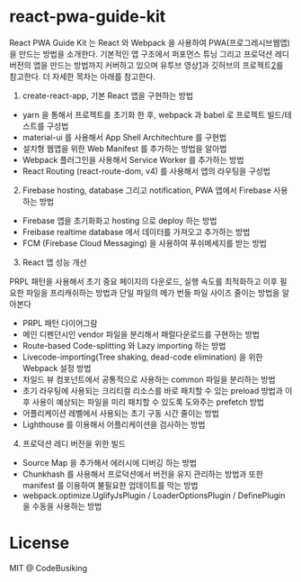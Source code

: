# react-pwa-guide-kit

React PWA Guide Kit 는 React 와 Webpack 을 사용하여 PWA(프로그레시브웹앱) 을 만드는 방법을 소개한다. 기본적인 앱 구조에서 퍼포먼스 튜닝 그리고 프로덕션 레디 버전의 앱을 만드는 방법까지 커버하고 있으며 유투브 영상[1]과 깃허브의 프로젝트[2]를 참고한다. 더 자세한 목차는 아래를 참고한다.

1. create-react-app, 기본 React 앱을 구현하는 방법

- yarn 을 통해서 프로젝트를 초기화 한 후, webpack 과 babel 로 프로젝트 빌드/테스트를 구성법
- material-ui 를 사용해서 App Shell Architechture 를 구현법
- 설치형 웹앱을 위한  Web Manifest 를 추가하는 방법을 알아법
- Webpack 플러그인을 사용해서 Service Worker 를 추가하는 방법
- React Routing (react-route-dom, v4) 를 사용해서 앱의 라우팅을 구성법

2. Firebase hosting, database 그리고 notification, PWA  앱에서 Firebase 사용하는 방법

- Firebase 앱을 초기화화고 hosting 으로 deploy 하는 방법
- Freibase realtime database 에서 데이터를 가져오고 추가하는 방법
- FCM (Firebase Cloud Messaging) 을 사용하여 푸쉬메세지를 받는 방법

3. React 앱 성능 개선

PRPL 패턴을 사용해서 초기 중요 페이지의 다운로드, 실행 속도를 최적화하고 이후 필요한 파일을 프리캐쉬하는 방법과 단일 파일의 메가 번들 파일 사이즈 줄이는 방법을 알아본다

- PRPL 패턴 다이어그람
- 메인 디펜던시인 vendor 파일을 분리해서 패럴다운로드를 구현하는 방법
- Route-based Code-splitting 와 Lazy importing 하는 방법
- Livecode-importing(Tree shaking, dead-code elimination) 을 위한 Webpack 설정 방법
- 차일드 뷰 컴포넌트에서 공통적으로 사용하는 common 파일을 분리하는 방법
- 초기 라우팅에 사용되는 크리티컬 리소스를 바로 패치할 수 있는 preload 방법과 이후 사용이 예상되는 파일을 미리 패치할 수 있도록 도와주는 prefetch 방법
- 어플리케이션 레벨에서 사용되는 초기 구동 시간 줄이는 방법
- Lighthouse 를 이용해서 어플리케이션을 검사하는 방법

4. 프로덕션 레디 버전을 위한 빌드

- Source Map 을 추가해서 에러시에 디버깅 하는 방법
- Chunkhash 를 사용해서 프로덕션에서 버전을 유지 관리하는 방법과 또한 manifest 를 이용하여 불필요한 업데이트를 막는 방법
- webpack.optimize.UglifyJsPlugin / LoaderOptionsPlugin / DefinePlugin 을 수동을 사용하는 방법

# License

MIT @ CodeBusiking

[1]: https://www.youtube.com/watch?v=rAx2x6CSnws
[2]: https://github.com/codebusking/react-pwa-guide-kit
